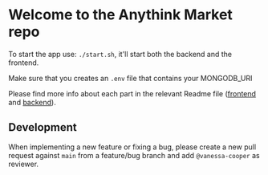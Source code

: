 # Welcome to the Anythink Market repo

To start the app use: `./start.sh`, it'll start both the backend and the frontend.

Make sure that you creates an `.env` file that contains your MONGODB_URI

Please find more info about each part in the relevant Readme file ([frontend](frontend/readme.md) and [backend](backend/README.md)).

## Development

When implementing a new feature or fixing a bug, please create a new pull request against `main` from a feature/bug branch and add `@vanessa-cooper` as reviewer.
